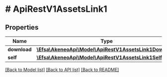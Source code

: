 # # ApiRestV1AssetsLink1

## Properties

Name | Type | Description | Notes
------------ | ------------- | ------------- | -------------
**download** | [**\Efsa\AkeneoApi\Model\ApiRestV1AssetsLink1Download**](ApiRestV1AssetsLink1Download.md) |  | [optional]
**self** | [**\Efsa\AkeneoApi\Model\ApiRestV1AssetsLink1Self**](ApiRestV1AssetsLink1Self.md) |  | [optional]

[[Back to Model list]](../../README.md#models) [[Back to API list]](../../README.md#endpoints) [[Back to README]](../../README.md)
